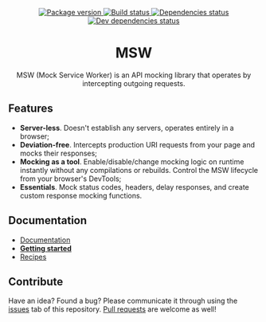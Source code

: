 <p align="center">
  <a href="https://www.npmjs.com/package/msw" target="_blank">
    <img src="https://img.shields.io/npm/v/msw.svg" alt="Package version" />
  </a>
  <a href="https://circleci.com/gh/open-draft/msw" target="_blank">
    <img src="https://img.shields.io/circleci/project/github/open-draft/msw/master.svg" alt="Build status" />
  </a>
  <a href="https://david-dm.org/open-draft/msw" target="_blank">
    <img src="https://img.shields.io/david/open-draft/msw.svg" alt="Dependencies status" />
  </a>
  <a href="https://david-dm.org/open-draft/msw?type=dev" target="_blank">
    <img src="https://img.shields.io/david/dev/open-draft/msw.svg" alt="Dev dependencies status" />
  </a>
</p>

<h1 align="center">MSW</h1>

<p align="center">MSW (Mock Service Worker) is an API mocking library that operates by intercepting outgoing requests.</p>

## Features

- **Server-less**. Doesn't establish any servers, operates entirely in a browser;
- **Deviation-free**. Intercepts production URI requests from your page and mocks their responses;
- **Mocking as a tool**. Enable/disable/change mocking logic on runtime instantly without any compilations or rebuilds. Control the MSW lifecycle from your browser's DevTools;
- **Essentials**. Mock status codes, headers, delay responses, and create custom response mocking functions.

## Documentation

- [Documentation](https://redd.gitbook.io/msw)
- [**Getting started**](https://redd.gitbook.io/msw/getting-started)
- [Recipes](https://redd.gitbook.io/msw/recipes)

## Contribute

Have an idea? Found a bug? Please communicate it through using the [issues](https://github.com/open-draft/msw/issues) tab of this repository. [Pull requests](https://github.com/open-draft/msw/pulls) are welcome as well!
